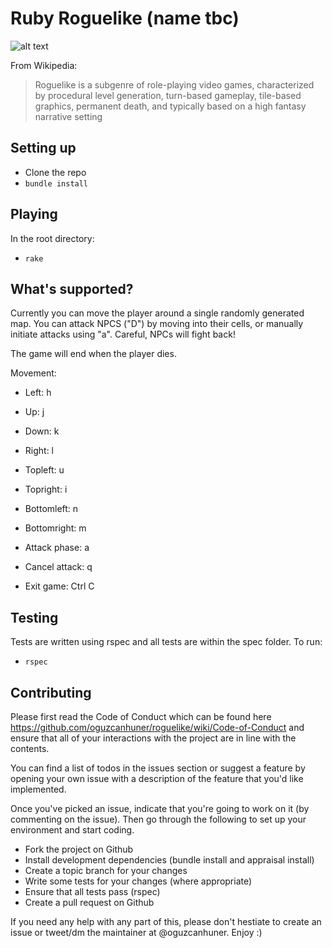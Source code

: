 # Ruby Roguelike (name tbc)

![alt text](https://raw.githubusercontent.com/oguzcanhuner/roguelike/master/game.png "Rogue")

From Wikipedia:
> Roguelike is a subgenre of role-playing video games, characterized by procedural level generation, turn-based gameplay, tile-based graphics, permanent death, and typically based on a high fantasy narrative setting


## Setting up
- Clone the repo
- `bundle install`

## Playing
In the root directory:
- `rake`

## What's supported?
Currently you can move the player around a single randomly generated map. You can attack NPCS ("D") by moving into their cells, or manually initiate attacks using "a". Careful, NPCs will fight back!

The game will end when the player dies.

Movement:
 - Left: h
 - Up: j
 - Down: k
 - Right: l
 - Topleft: u
 - Topright: i
 - Bottomleft: n
 - Bottomright: m

 - Attack phase: a
 - Cancel attack: q
 - Exit game: Ctrl C
 

## Testing

Tests are written using rspec and all tests are within the spec folder. To run:
- `rspec`


## Contributing

Please first read the Code of Conduct which can be found here https://github.com/oguzcanhuner/roguelike/wiki/Code-of-Conduct and ensure that all of your interactions with the project are in line with the contents.

You can find a list of todos in the issues section or suggest a feature by opening your own issue with a description of the feature that you'd like implemented.

Once you've picked an issue, indicate that you're going to work on it (by commenting on the issue). Then go through the following to set up your environment and start coding.
- Fork the project on Github
- Install development dependencies (bundle install and appraisal install)
- Create a topic branch for your changes
- Write some tests for your changes (where appropriate)
- Ensure that all tests pass (rspec)
- Create a pull request on Github 

If you need any help with any part of this, please don't hestiate to create an issue or tweet/dm the maintainer at @oguzcanhuner. Enjoy :)


